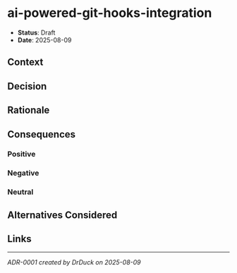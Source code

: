 # ai-powered-git-hooks-integration

* **Status**: Draft
* **Date**: 2025-08-09

## Context

<!-- What is the issue that we're seeing that is motivating this decision or change? -->

## Decision

<!-- What is the change that we're proposing and/or doing? -->

## Rationale

<!-- Why are we making this decision? What are the driving forces? -->

## Consequences

### Positive

<!-- What becomes easier or more straightforward? -->

### Negative

<!-- What becomes more difficult or complex? -->

### Neutral

<!-- What are the other implications that are neither positive nor negative? -->

## Alternatives Considered

<!-- What other options were considered? Why were they not chosen? -->

## Links

<!-- Related ADRs, issues, or documentation -->

---
*ADR-0001 created by DrDuck on 2025-08-09*
